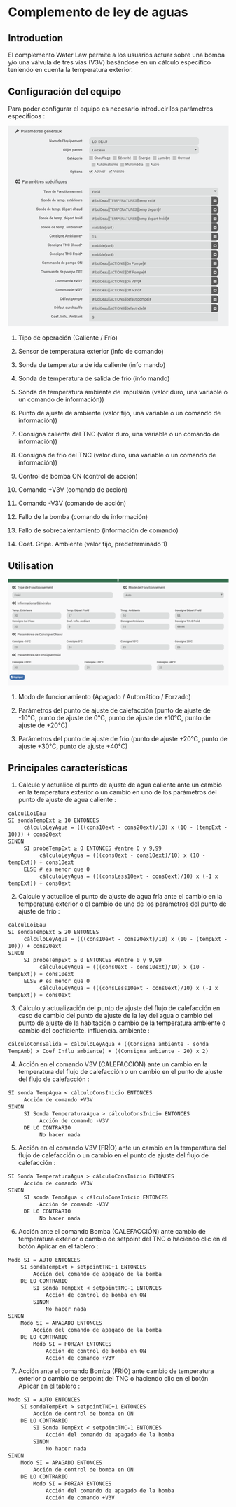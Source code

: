 # Complemento de ley de aguas

## Introduction

El complemento Water Law permite a los usuarios actuar sobre una bomba y/o una válvula de tres vías (V3V) basándose en un cálculo específico teniendo en cuenta la temperatura exterior.

## Configuración del equipo

Para poder configurar el equipo es necesario introducir los parámetros específicos : 

![Configuration de l'équipement](../images/configuration_equipement.png)

1. Tipo de operación (Caliente / Frío)

2. Sensor de temperatura exterior (info de comando)

3. Sonda de temperatura de ida caliente (info mando)

4. Sonda de temperatura de salida de frío (info mando)

5. Sonda de temperatura ambiente de impulsión (valor duro, una variable o un comando de información))

6. Punto de ajuste de ambiente (valor fijo, una variable o un comando de información))

7. Consigna caliente del TNC (valor duro, una variable o un comando de información))

8. Consigna de frío del TNC (valor duro, una variable o un comando de información))

9. Control de bomba ON (control de acción)

10. Comando +V3V (comando de acción)

11. Comando -V3V (comando de acción)

12. Fallo de la bomba (comando de información)

13. Fallo de sobrecalentamiento (información de comando)

14. Coef. Gripe. Ambiente (valor fijo, predeterminado 1)

## Utilisation

![Configuration du dashboard](../images/dashboard_equipement.png)

1. Modo de funcionamiento (Apagado / Automático / Forzado)

2. Parámetros del punto de ajuste de calefacción (punto de ajuste de -10°C, punto de ajuste de 0°C, punto de ajuste de +10°C, punto de ajuste de +20°C)

3. Parámetros del punto de ajuste de frío (punto de ajuste +20°C, punto de ajuste +30°C, punto de ajuste +40°C)

## Principales características

1. Calcule y actualice el punto de ajuste de agua caliente ante un cambio en la temperatura exterior o un cambio en uno de los parámetros del punto de ajuste de agua caliente : 

```
calculLoiEau
SI sondaTempExt ≥ 10 ENTONCES
     cálculoLeyAgua = (((cons10ext - cons20ext)/10) x (10 - (tempExt - 10))) + cons20ext
SINON
     SI probeTempExt ≥ 0 ENTONCES #entre 0 y 9,99
          cálculoLeyAgua = (((cons0ext - cons10ext)/10) x (10 - tempExt)) + cons10ext
     ELSE # es menor que 0
          cálculoLeyAgua = (((consLess10ext - cons0ext)/10) x (-1 x tempExt)) + cons0ext
```

2. Calcule y actualice el punto de ajuste de agua fría ante el cambio en la temperatura exterior o el cambio de uno de los parámetros del punto de ajuste de frío : 

```
calculLoiEau
SI sondaTempExt ≥ 20 ENTONCES
     cálculoLeyAgua = (((cons10ext - cons20ext)/10) x (10 - (tempExt - 10))) + cons20ext
SINON
     SI probeTempExt ≥ 0 ENTONCES #entre 0 y 9,99
          cálculoLeyAgua = (((cons0ext - cons10ext)/10) x (10 - tempExt)) + cons10ext
     ELSE # es menor que 0
          cálculoLeyAgua = (((consLess10ext - cons0ext)/10) x (-1 x tempExt)) + cons0ext
```

3. Cálculo y actualización del punto de ajuste del flujo de calefacción en caso de cambio del punto de ajuste de la ley del agua o cambio del punto de ajuste de la habitación o cambio de la temperatura ambiente o cambio del coeficiente. influencia. ambiente :

```
cálculoConsSalida = cálculoLeyAgua + ((Consigna ambiente - sonda TempAmb) x Coef Influ ambiente) + ((Consigna ambiente - 20) x 2)
```

4. Acción en el comando V3V (CALEFACCIÓN) ante un cambio en la temperatura del flujo de calefacción o un cambio en el punto de ajuste del flujo de calefacción :

```
SI sonda TempAgua < cálculoConsInicio ENTONCES
     Acción de comando +V3V
SINON
     SI Sonda TemperaturaAgua > cálculoConsInicio ENTONCES
          Acción de comando -V3V
     DE LO CONTRARIO            
          No hacer nada
```

5. Acción en el comando V3V (FRÍO) ante un cambio en la temperatura del flujo de calefacción o un cambio en el punto de ajuste del flujo de calefacción :

```
SI Sonda TemperaturaAgua > cálculoConsInicio ENTONCES
     Acción de comando +V3V
SINON
     SI sonda TempAgua < cálculoConsInicio ENTONCES
          Acción de comando -V3V
     DE LO CONTRARIO            
          No hacer nada
```

6. Acción ante el comando Bomba (CALEFACCIÓN) ante cambio de temperatura exterior o cambio de setpoint del TNC o haciendo clic en el botón Aplicar en el tablero :

```
Modo SI = AUTO ENTONCES
    SI sondaTempExt > setpointTNC+1 ENTONCES
        Acción del comando de apagado de la bomba
    DE LO CONTRARIO            
        SI Sonda TempExt < setpointTNC-1 ENTONCES
            Acción de control de bomba en ON
        SINON
            No hacer nada
SINON
    Modo SI = APAGADO ENTONCES
        Acción del comando de apagado de la bomba
    DE LO CONTRARIO            
        Modo SI = FORZAR ENTONCES
            Acción de control de bomba en ON
            Acción de comando +V3V
```

7. Acción ante el comando Bomba (FRÍO) ante cambio de temperatura exterior o cambio de setpoint del TNC o haciendo clic en el botón Aplicar en el tablero :

```
Modo SI = AUTO ENTONCES
    SI sondaTempExt > setpointTNC+1 ENTONCES
        Acción de control de bomba en ON
    DE LO CONTRARIO            
        SI Sonda TempExt < setpointTNC-1 ENTONCES
            Acción del comando de apagado de la bomba
        SINON
            No hacer nada
SINON
    Modo SI = APAGADO ENTONCES
        Acción de control de bomba en ON
    DE LO CONTRARIO            
        Modo SI = FORZAR ENTONCES
            Acción del comando de apagado de la bomba
            Acción de comando +V3V
```